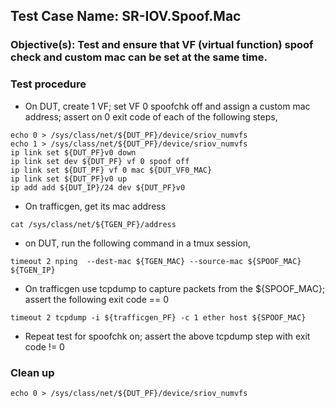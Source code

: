 
## Test Case Name: SR-IOV.Spoof.Mac

### Objective(s): Test and ensure that VF (virtual function) spoof check and custom mac can be set at the same time.

### Test procedure

* On DUT, create 1 VF; set VF 0 spoofchk off and assign a custom mac address; assert on 0 exit code of each of the following steps,
```
echo 0 > /sys/class/net/${DUT_PF}/device/sriov_numvfs
echo 1 > /sys/class/net/${DUT_PF}/device/sriov_numvfs
ip link set ${DUT_PF}v0 down
ip link set dev ${DUT_PF} vf 0 spoof off
ip link set ${DUT_PF} vf 0 mac ${DUT_VF0_MAC}
ip link set ${DUT_PF}v0 up
ip add add ${DUT_IP}/24 dev ${DUT_PF}v0
```

* On trafficgen, get its mac address
```
cat /sys/class/net/${TGEN_PF}/address
```

* on DUT, run the following command in a tmux session,
```
timeout 2 nping  --dest-mac ${TGEN_MAC} --source-mac ${SPOOF_MAC} ${TGEN_IP}
```

* On trafficgen use tcpdump to capture packets from the ${SPOOF_MAC}; assert the following exit code == 0
```
timeout 2 tcpdump -i ${trafficgen_PF} -c 1 ether host ${SPOOF_MAC}

```

* Repeat test for spoofchk on; assert the above tcpdump step with exit code != 0

### Clean up
```
echo 0 > /sys/class/net/${DUT_PF}/device/sriov_numvfs
```




